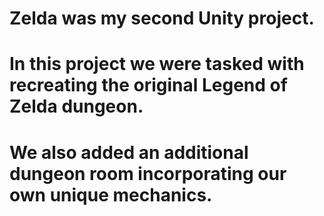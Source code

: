 # Zelda was my second Unity project.
# In this project we were tasked with recreating the original Legend of Zelda dungeon.
# We also added an additional dungeon room incorporating our own unique mechanics.
